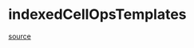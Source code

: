 # indexedCellOpsTemplates

[source](github.com/OpenFOAM-jp/OpenFOAM-utilities-tutorials-jp/blob/master/v1906/mesh/generation/foamyMesh/conformalVoronoiMesh/lnInclude/indexedCellOpsTemplates.C/indexedCellOpsTemplates.C)



